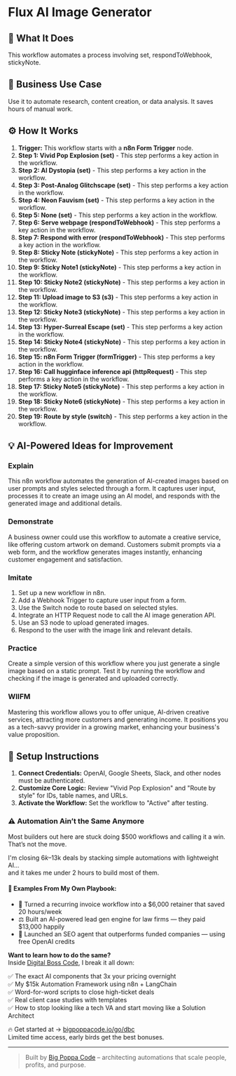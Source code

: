 # Flux AI Image Generator

## 🚀 What It Does
This workflow automates a process involving set, respondToWebhook, stickyNote.

## 💼 Business Use Case
Use it to automate research, content creation, or data analysis. It saves hours of manual work.

## ⚙️ How It Works
1.  **Trigger:** This workflow starts with a **n8n Form Trigger** node.
2. **Step 1: Vivid Pop Explosion (set)** - This step performs a key action in the workflow.
3. **Step 2: AI Dystopia (set)** - This step performs a key action in the workflow.
4. **Step 3: Post-Analog Glitchscape (set)** - This step performs a key action in the workflow.
5. **Step 4: Neon Fauvism (set)** - This step performs a key action in the workflow.
6. **Step 5: None (set)** - This step performs a key action in the workflow.
7. **Step 6: Serve webpage (respondToWebhook)** - This step performs a key action in the workflow.
8. **Step 7: Respond with error (respondToWebhook)** - This step performs a key action in the workflow.
9. **Step 8: Sticky Note (stickyNote)** - This step performs a key action in the workflow.
10. **Step 9: Sticky Note1 (stickyNote)** - This step performs a key action in the workflow.
11. **Step 10: Sticky Note2 (stickyNote)** - This step performs a key action in the workflow.
12. **Step 11: Upload image to S3 (s3)** - This step performs a key action in the workflow.
13. **Step 12: Sticky Note3 (stickyNote)** - This step performs a key action in the workflow.
14. **Step 13: Hyper-Surreal Escape (set)** - This step performs a key action in the workflow.
15. **Step 14: Sticky Note4 (stickyNote)** - This step performs a key action in the workflow.
16. **Step 15: n8n Form Trigger (formTrigger)** - This step performs a key action in the workflow.
17. **Step 16: Call hugginface inference api (httpRequest)** - This step performs a key action in the workflow.
18. **Step 17: Sticky Note5 (stickyNote)** - This step performs a key action in the workflow.
19. **Step 18: Sticky Note6 (stickyNote)** - This step performs a key action in the workflow.
20. **Step 19: Route by style (switch)** - This step performs a key action in the workflow.

## 💡 AI-Powered Ideas for Improvement
### Explain
This n8n workflow automates the generation of AI-created images based on user prompts and styles selected through a form. It captures user input, processes it to create an image using an AI model, and responds with the generated image and additional details.

### Demonstrate
A business owner could use this workflow to automate a creative service, like offering custom artwork on demand. Customers submit prompts via a web form, and the workflow generates images instantly, enhancing customer engagement and satisfaction.

### Imitate
1. Set up a new workflow in n8n.
2. Add a Webhook Trigger to capture user input from a form.
3. Use the Switch node to route based on selected styles.
4. Integrate an HTTP Request node to call the AI image generation API.
5. Use an S3 node to upload generated images.
6. Respond to the user with the image link and relevant details.

### Practice
Create a simple version of this workflow where you just generate a single image based on a static prompt. Test it by running the workflow and checking if the image is generated and uploaded correctly.

### WIIFM
Mastering this workflow allows you to offer unique, AI-driven creative services, attracting more customers and generating income. It positions you as a tech-savvy provider in a growing market, enhancing your business's value proposition.

## 🔧 Setup Instructions
1. **Connect Credentials:** OpenAI, Google Sheets, Slack, and other nodes must be authenticated.
2. **Customize Core Logic:** Review "Vivid Pop Explosion" and "Route by style" for IDs, table names, and URLs.
3. **Activate the Workflow:** Set the workflow to "Active" after testing.

### ⚠️ Automation Ain’t the Same Anymore

Most builders out here are stuck doing $500 workflows and calling it a win.  
That’s not the move.  

I'm closing $6k–$13k deals by stacking simple automations with lightweight AI...  
and it takes me under 2 hours to build most of them.

#### 🧠 Examples From My Own Playbook:
- 🔁 Turned a recurring invoice workflow into a $6,000 retainer that saved 20 hours/week  
- ⚖️ Built an AI-powered lead gen engine for law firms — they paid $13,000 happily  
- 🚀 Launched an SEO agent that outperforms funded companies — using free OpenAI credits  

**Want to learn how to do the same?**  
Inside [Digital Boss Code](https://bigpoppacode.io/go/dbc), I break it all down:

✅ The exact AI components that 3x your pricing overnight  
✅ My $15k Automation Framework using n8n + LangChain  
✅ Word-for-word scripts to close high-ticket deals  
✅ Real client case studies with templates  
✅ How to stop looking like a tech VA and start moving like a Solution Architect  

🔥 Get started at → [bigpoppacode.io/go/dbc](https://bigpoppacode.io/go/dbc)  
Limited time access, early birds get the best bonuses.

---
> Built by [Big Poppa Code](https://bigpoppacode.io) – architecting automations that scale people, profits, and purpose.
